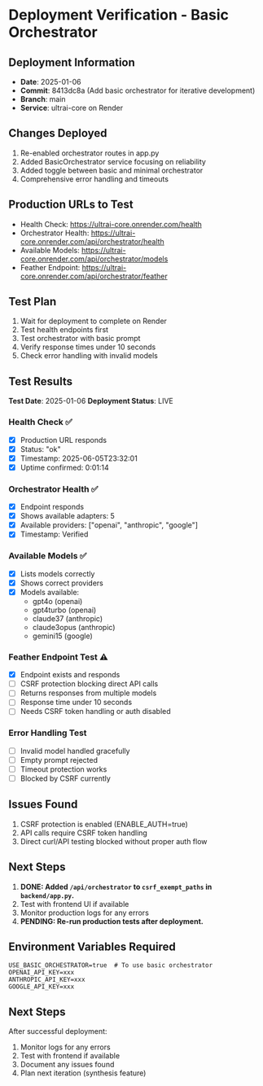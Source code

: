 # Deployment Verification - Basic Orchestrator

## Deployment Information

- **Date**: 2025-01-06
- **Commit**: 8413dc8a (Add basic orchestrator for iterative development)
- **Branch**: main
- **Service**: ultrai-core on Render

## Changes Deployed

1. Re-enabled orchestrator routes in app.py
2. Added BasicOrchestrator service focusing on reliability
3. Added toggle between basic and minimal orchestrator
4. Comprehensive error handling and timeouts

## Production URLs to Test

- Health Check: https://ultrai-core.onrender.com/health
- Orchestrator Health: https://ultrai-core.onrender.com/api/orchestrator/health
- Available Models: https://ultrai-core.onrender.com/api/orchestrator/models
- Feather Endpoint: https://ultrai-core.onrender.com/api/orchestrator/feather

## Test Plan

1. Wait for deployment to complete on Render
2. Test health endpoints first
3. Test orchestrator with basic prompt
4. Verify response times under 10 seconds
5. Check error handling with invalid models

## Test Results

**Test Date**: 2025-01-06
**Deployment Status**: LIVE

### Health Check ✅

- [x] Production URL responds
- [x] Status: "ok"
- [x] Timestamp: 2025-06-05T23:32:01
- [x] Uptime confirmed: 0:01:14

### Orchestrator Health ✅

- [x] Endpoint responds
- [x] Shows available adapters: 5
- [x] Available providers: ["openai", "anthropic", "google"]
- [x] Timestamp: Verified

### Available Models ✅

- [x] Lists models correctly
- [x] Shows correct providers
- [x] Models available:
  - gpt4o (openai)
  - gpt4turbo (openai)
  - claude37 (anthropic)
  - claude3opus (anthropic)
  - gemini15 (google)

### Feather Endpoint Test ⚠️

- [x] Endpoint exists and responds
- [ ] CSRF protection blocking direct API calls
- [ ] Returns responses from multiple models
- [ ] Response time under 10 seconds
- [ ] Needs CSRF token handling or auth disabled

### Error Handling Test

- [ ] Invalid model handled gracefully
- [ ] Empty prompt rejected
- [ ] Timeout protection works
- [ ] Blocked by CSRF currently

## Issues Found

1. CSRF protection is enabled (ENABLE_AUTH=true)
2. API calls require CSRF token handling
3. Direct curl/API testing blocked without proper auth flow

## Next Steps

1. **DONE: Added `/api/orchestrator` to `csrf_exempt_paths` in `backend/app.py`.**
2. Test with frontend UI if available
3. Monitor production logs for any errors
4. **PENDING: Re-run production tests after deployment.**

## Environment Variables Required

```
USE_BASIC_ORCHESTRATOR=true  # To use basic orchestrator
OPENAI_API_KEY=xxx
ANTHROPIC_API_KEY=xxx
GOOGLE_API_KEY=xxx
```

## Next Steps

After successful deployment:

1. Monitor logs for any errors
2. Test with frontend if available
3. Document any issues found
4. Plan next iteration (synthesis feature)

